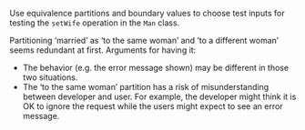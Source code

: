 <panel header="{{ icon_Q_A }} setWife">

Use equivalence partitions and boundary values to choose test inputs for testing the `setWife` operation in the `Man` class.

<pic src="{{baseUrl}}/testCaseDesign/summary/exercises/images/manWoman.png" height="90" />
<p/>

<panel type="seamless" header="{{ icon_A }} Answer" minimized>

<pic src="{{baseUrl}}/testCaseDesign/summary/exercises/images/manWomanPartitions.png" height="300" />
<p/>

Partitioning ‘married’ as ‘to the same woman’ and ‘to a different woman’ seems redundant at first. Arguments for having it:

* The behavior (e.g. the error message shown) may be different in those two situations.
* The ‘to the same woman’ partition has a risk of misunderstanding between developer and user. For example, the developer might think it is OK to ignore the request while the users might expect to see an error message.

</panel>
</panel>
